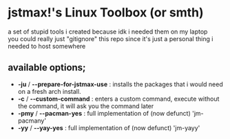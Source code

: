 # jstmax!'s Linux Toolbox (or smth)
a set of stupid tools i created because idk i needed them on my laptop \
you could really just "gitignore" this repo since it's just a personal thing i needed to host somewhere

## available options;
* **-ju** / **--prepare-for-jstmax-use** : installs the packages that i would need on a fresh arch install.
* **-c** / **--custom-command** : enters a custom command, execute without the command, it will ask you the command later
* **-pmy** / **--pacman-yes** : full implementation of (now defunct) 'jm-pacmany'
* **-yy** / **--yay-yes** : full implementation of (now defunct) 'jm-yayy'
